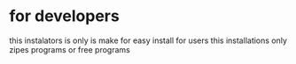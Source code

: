 # for developers
this instalators is only is make for easy install for users this installations only zipes programs or free programs
